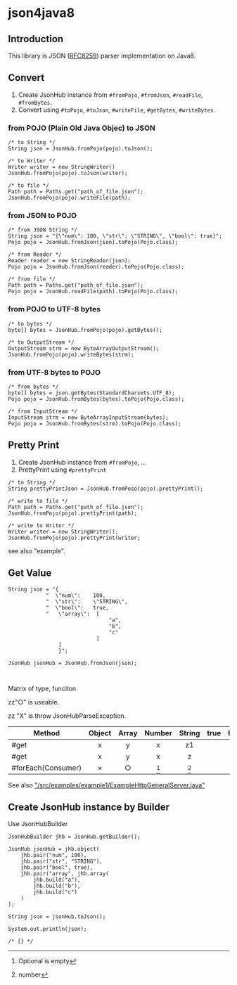 # json4java8

## Introduction
This library is JSON ([RFC8259](https://tools.ietf.org/html/rfc8259)) parser implementation on Java8.


## Convert

1. Create JsonHub instance from `#fromPojo`, `#fromJson`, `#readFile`, `#fromBytes`.
1. Convert using `#toPojo`, `#toJson`, `#writeFile`, `#getBytes`, `#writeBytes`.


### from POJO (Plain Old Java Objec) to JSON

```
/* to String */
String json = JsonHub.fromPojo(pojo).toJson();

/* to Writer */
Writer writer = new StringWriter()
JsonHub.fromPojo(pojo).toJson(writer);

/* to file */
Path path = Paths.get("path_of_file.json");
JsonHub.fromPojo(pojo).writeFile(path);
```

### from JSON to POJO

```
/* from JSON String */
String json = "{\"num\": 100, \"str\": \"STRING\", \"bool\": true}";
Pojo pojo = JsonHub.fromJson(json).toPojo(Pojo.class);

/* from Reader */
Reader reader = new StringReader(json);
Pojo pojo = JsonHub.fromJson(reader).toPojo(Pojo.class);

/* from file */
Path path = Paths.get("path_of_file.json");
Pojo pojo = JsonHub.readFile(path).toPojo(Pojo.class);
```

### from POJO to UTF-8 bytes

```
/* to bytes */
byte[] bytes = JsonHub.fromPojo(pojo).getBytes();

/* to OutputStream */
OutputStream strm = new ByteArrayOutputStream();
JsonHub.fromPojo(pojo).writeBytes(strm);
```

### from UTF-8 bytes to POJO
```
/* from bytes */
byte[] bytes = json.getBytes(StandardCharsets.UTF_8);
Pojo pojo = JsonHub.fromBytes(bytes).toPojo(Pojo.class);

/* from InputStream */
InputStream strm = new ByteArrayInputStream(bytes);
Pojo pojo = JsonHub.fromBytes(strm).toPojo(Pojo.class);
```

## Pretty Print

1. Create JsonHub instance from `#fromPojo`, ...
1. PrettyPrint using `#prettyPrint`

```
/* to String */
String prettyPrintJson = JsonHub.fromPoso(pojo).prettyPrint();

/* write to file */
Path path = Paths.get("path_of_file.json");
JsonHub.fromPojo(pojo).prettyPrint(path);

/* write to Writer */
Writer writer = new StringWriter();
JsonHub.fromPojo(pojo).prettyPrint(writer;
```

see also "example".


## Get Value

```
String json = "{
            "  \"num\":    100,
            "  \"str\":    \"STRING\",
            "  \"bool\":   true,
            "   \"array\":  [
                                "a",
                                "b",
                                "c"
                            ]
                ]
                }";

JsonHub jsonHub = JsonHub.fromJson(json);



```

Matrix of type, funciton

zz"○" is useable.

zz "X" is throw JsonHubParseException.

| Method | Object | Array | Number | String | true | false | null |
|---|:-:|:-:|:-:|:-:|:-:|:-:|:-:|
|#get| x | y | x | z1|
|#get| x | y | x | z|
|#forEach(Consumer)| × | ○ | [^1] | [^2] |



See also ["/src/examples/example1/ExampleHttpGeneralServer.java"](/src/examples/example1/)


[^1]: Optional is empty

[^2]: number



## Create JsonHub instance by Builder

Use JsonHubBuilder

```
JsonHubBuilder jhb = JsonHub.getBuilder();

JsonHub jsonHub = jhb.object(
    jhb.pair("num", 100),
    jhb.pair("str", "STRING"),
    jhb.pair("bool", true),
    jhb.pair("array", jhb.array(
        jhb.build("a"),
        jhb.build("b"),
        jhb.build("c")
    )
);

String json = jsonHub.toJson();

System.out.println(json);

/* {} */
```



